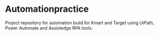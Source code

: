 # Automationpractice
Project repository for automation build for Kmart and Target using UiPath, Power Automate and Assistedge RPA tools.
